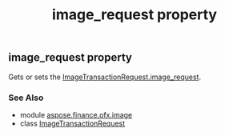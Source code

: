 ﻿---
title: image_request property
second_title: Aspose.Finance for Python via .NET API References
description: 
type: docs
weight: 40
url: /python-net/aspose.finance.ofx.image/imagetransactionrequest/image_request/
is_root: false
---

## image_request property


Gets or sets the [ImageTransactionRequest.image_request](/finance/python-net/aspose.finance.ofx.image/imagetransactionrequest#image_request).

### See Also
* module [aspose.finance.ofx.image](../../)
* class [ImageTransactionRequest](/finance/python-net/aspose.finance.ofx.image/imagetransactionrequest)

